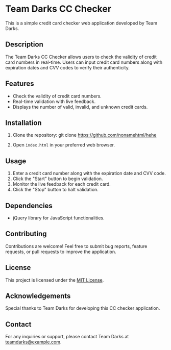 # Team Darks CC Checker

This is a simple credit card checker web application developed by Team Darks.

## Description

The Team Darks CC Checker allows users to check the validity of credit card numbers in real-time. Users can input credit card numbers along with expiration dates and CVV codes to verify their authenticity.

## Features

- Check the validity of credit card numbers.
- Real-time validation with live feedback.
- Displays the number of valid, invalid, and unknown credit cards.

## Installation

1. Clone the repository:
git clone https://github.com/nonamehtml/hehe

2. Open `index.html` in your preferred web browser.

## Usage

1. Enter a credit card number along with the expiration date and CVV code.
2. Click the "Start" button to begin validation.
3. Monitor the live feedback for each credit card.
4. Click the "Stop" button to halt validation.

## Dependencies

- jQuery library for JavaScript functionalities.

## Contributing

Contributions are welcome! Feel free to submit bug reports, feature requests, or pull requests to improve the application.

## License

This project is licensed under the [MIT License](LICENSE).

## Acknowledgements

Special thanks to Team Darks for developing this CC checker application.

## Contact

For any inquiries or support, please contact Team Darks at teamdarks@example.com.
